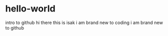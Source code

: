 # hello-world
intro to github
hi there
this is isak
i am brand new to coding 
i am brand new to github
